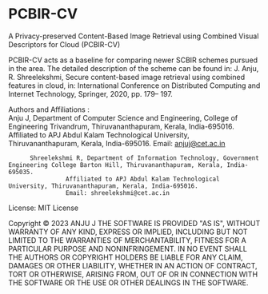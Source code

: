 # PCBIR-CV
A Privacy-preserved Content-Based Image Retrieval using Combined Visual Descriptors for Cloud (PCBIR-CV)

PCBIR-CV acts as a baseline for comparing newer SCBIR schemes pursued in the area. The detailed description of the scheme can be found in: J. Anju, R. Shreelekshmi, Secure content-based image retrieval using combined features in cloud, in: International Conference on Distributed Computing and Internet Technology, Springer, 2020, pp. 179– 197.

Authors and Affiliations	:	
          Anju J, Department of Computer Science and Engineering, College of Engineering Trivandrum, Thiruvananthapuram, Kerala, India-695016. 
					Affiliated to APJ Abdul Kalam Technological University, Thiruvananthapuram, Kerala, India-695016. 
					Email: anjuj@cet.ac.in
					
          Shreelekshmi R, Department of Information Technology, Government Engineering College Barton Hill, Thiruvananthapuram, Kerala, India-695035. 
					Affiliated to APJ Abdul Kalam Technological University, Thiruvananthapuram, Kerala, India-695016. 					
					Email: shreelekshmi@cet.ac.in
          
          
 License: MIT License

Copyright © 2023 ANJU J
THE SOFTWARE IS PROVIDED "AS IS", WITHOUT WARRANTY OF ANY KIND, EXPRESS OR IMPLIED, INCLUDING BUT NOT LIMITED TO THE WARRANTIES OF MERCHANTABILITY, FITNESS FOR A PARTICULAR PURPOSE AND NONINFRINGEMENT. IN NO EVENT SHALL THE AUTHORS OR COPYRIGHT HOLDERS BE LIABLE FOR ANY CLAIM, DAMAGES OR OTHER LIABILITY, WHETHER IN AN ACTION OF CONTRACT, TORT OR OTHERWISE, ARISING FROM, OUT OF OR IN CONNECTION WITH THE SOFTWARE OR THE USE OR OTHER DEALINGS IN THE SOFTWARE.
